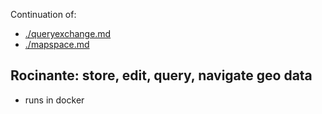 Continuation of:

- [./queryexchange.md](./queryexchange.md)
- [./mapspace.md](./mapspace.md)

## Rocinante: store, edit, query, navigate geo data

- runs in docker